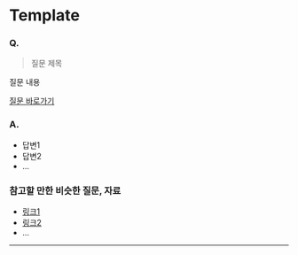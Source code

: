 # Template

### Q.

> 질문 제목

질문 내용

[질문 바로가기]()

### A.

* 답변1
* 답변2
* ...

### 참고할 만한 비슷한 질문, 자료

* [링크1]()
* [링크2]()
* ...

-----

